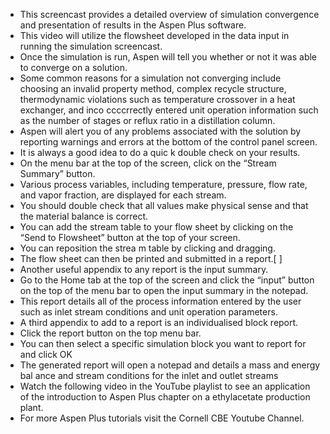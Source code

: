 - This screencast provides a detailed overview of simulation convergence and presentation of results in the Aspen Plus software.
- This video will utilize the flowsheet developed in the data input in running the simulation screencast. 
- Once the simulation is run, Aspen will tell you whether or not it was able to converge on a solution. 
- Some common reasons for a simulation not converging include choosing an invalid property method, complex recycle structure, thermodynamic violations such as temperature crossover in a heat exchanger, and inco ccccrrectly entered unit operation information such as the number of stages or reflux ratio in a distillation column. 
- Aspen will alert you of any problems associated with the solution by reporting warnings and errors at the bottom of the control panel screen. 
- It is always a good idea to do a quic  k double check on your results. 
- On the menu bar at the top of the screen, click on the “Stream Summary” button.
- Various process variables, including temperature, pressure, flow rate, and vapor fraction, are displayed for each stream.
- You should double check that all values make physical sense and that the material balance is correct.
- You can add the stream table to your flow sheet by clicking on the “Send to Flowsheet” button at the top of your screen.
- You can reposition the strea m table by clicking and dragging.    
- The flow sheet can then be printed and submitted in a report.[ ]
- Another useful appendix to any report is the input summary. 
- Go to the   Home tab at the top of the screen and click the “input” button on the top of the menu bar to open the input summary in the notepad. 
- This report details all of the process information entered by the user such as inlet stream conditions and unit operation parameters. 
- A third appendix to add to a report is an individualised block report. 
- Click the report button on the top menu bar.
- You can then select a specific simulation block you want to report for and click OK
- The generated report will open a notepad and details a mass and energy bal ance and stream conditions for the inlet and outlet streams  
- Watch the following video in the YouTube playlist to see an application of the introduction to Aspen Plus chapter on a ethylacetate production plant.
- For more Aspen Plus tutorials visit the Cornell CBE Youtube Channel.
